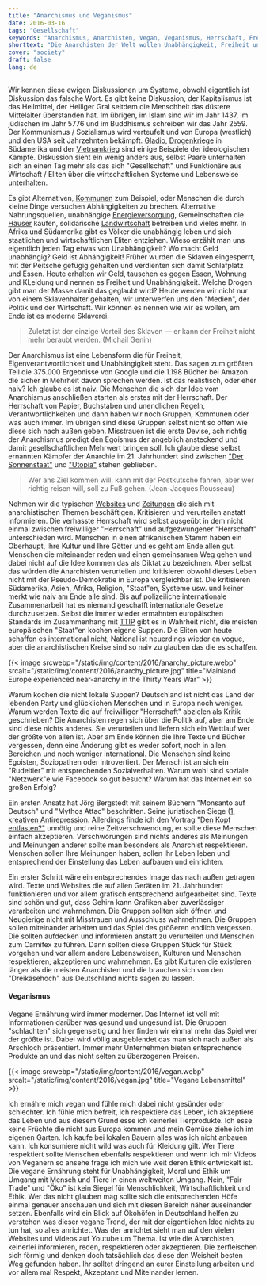 ```yaml
---
title: "Anarchismus und Veganismus"
date: 2016-03-16
tags: "Gesellschaft"
keywords: "Anarchismus, Anarchisten, Vegan, Veganismus, Herrschaft, Freiheit, Demokratie, Religion, Diskussion, Dialog, Egoismus"
shorttext: "Die Anarchisten der Welt wollen Unabhängigkeit, Freiheit und Eigenständigkeit, aber Sie leben eine andere Art Herrschaft..."
cover: "society"
draft: false
lang: de
---
```


Wir kennen diese ewigen Diskussionen um Systeme, obwohl eigentlich ist Diskussion das falsche Wort. Es gibt keine Diskussion, der Kapitalismus ist das Heilmittel, der Heiliger Gral seitdem die Menschheit das düstere Mittelalter überstanden hat. Im übrigen, im Islam sind wir im Jahr 1437, im jüdischen im Jahr 5776 und im Buddhismus schreiben wir das Jahr 2559. Der Kommunismus / Sozialismus wird verteufelt und von Europa (westlich) und den USA seit Jahrzehnten bekämpft. [Gladio](https://www.matrixwissen.de/index.php?option=com_content&view=article&id=231:natos-secret-armies-operation-gladio&catid=140:terror-unter-falscher-flagge&Itemid=120&lang=de "Die Geheimarmeen der NATO - Operation Gladio"), [Drogenkriege](http://www.consortiumnews.com/archive/crack.html "Gary Webb - Contra Crack Series") in Südamerika und der [Vietnamkrieg](http://www.detlev-mahnert.de/vietnam-krieg.htm "Der Vietnam- Krieg") sind einige Beispiele der ideologischen Kämpfe. Diskussion sieht ein wenig anders aus, selbst Paare unterhalten sich an einen Tag mehr als das sich "Gesellschaft" und Funktionäre aus Wirtschaft / Eliten über die wirtschaftlichen Systeme und Lebensweise unterhalten.  

Es gibt Alternativen, [Kommunen](http://www.kommune-kowa.de/ "Kommune Waltershausen") zum Beispiel, oder Menschen die durch kleine Dinge versuchen Abhängigkeiten zu brechen. Alternative Nahrungsquellen, unabhängige [Energieversorgung](http://www.zeit.de/zeit-wissen/2013/02/Autarkes-Dorf-Energiewende "Das autarke Dorf"), Gemeinschaften die [Häuser](http://www.stiftung-trias.de/ "Gemeinschaftlicher Hauskauf und Leben") kaufen, solidarische [Landwirtschaft](http://www.solidarische-landwirtschaft.org/de/startseite/ "SOLIDARISCHE LANDWIRTSCHAFT") betreiben und vieles mehr. In Afrika und Südamerika gibt es Völker die unabhängig leben und sich staatlichen und wirtschaftlichen Eliten entziehen. Wieso erzählt man uns eigentlich jeden Tag etwas von Unabhängigkeit? Wo macht Geld unabhängig? Geld ist Abhängigkeit! Früher wurden die Sklaven eingesperrt, mit der Peitsche gefügig gehalten und verdienten sich damit Schlafplatz und Essen. Heute erhalten wir Geld, tauschen es gegen Essen, Wohnung und KLeidung und nennen es Freiheit und Unabhängigkeit. Welche Drogen gibt man der Masse damit das geglaubt wird? Heute werden wir nicht nur von einem Sklavenhalter gehalten, wir unterwerfen uns den "Medien", der Politik und der Wirtschaft. Wir können es nennen wie wir es wollen, am Ende ist es moderne Sklaverei.

> Zuletzt ist der einzige Vorteil des Sklaven — er kann der Freiheit nicht mehr beraubt werden. (Michail Genin)

Der Anarchismus ist eine Lebensform die für Freiheit, Eigenverantwortlichkeit und Unabhängigkeit steht. Das sagen zum größten Teil die 375.000 Ergebnisse von Google und die 1.198 Bücher bei Amazon die sicher in Mehrheit davon sprechen werden. Ist das realistisch, oder eher naiv? Ich glaube es ist naiv. Die Menschen die sich der Idee vom Anarchismus anschließen starten als erstes mit der Herrschaft. Der Herrschaft von Papier, Buchstaben und unendlichen Regeln, Verantwortlichkeiten und dann haben wir noch Gruppen, Kommunen oder was auch immer. Im übrigen sind diese Gruppen selbst nicht so offen wie diese sich nach außen geben. Misstrauen ist die erste Devise, ach richtig der Anarchismus predigt den Egoismus der angeblich ansteckend und damit gesellschaftlichen Mehrwert bringen soll. Ich glaube diese selbst ernannten Kämpfer der Anarchie im 21. Jahrhundert sind zwischen ["Der Sonnenstaat"](http://www.grin.com/de/e-book/2969/zu-tommaso-campanellas-der-sonnenstaat "Der Sonnenstaat") und ["Utopia"](https://www.getabstract.com/de/zusammenfassung/klassiker/utopia/3838 "Zusammenfassung von Utopia") stehen geblieben.

> Wer ans Ziel kommen will, kann mit der Postkutsche fahren, aber wer richtig reisen will, soll zu Fuß gehen. (Jean-Jacques Rousseau)

Nehmen wir die typischen [Websites](http://projektwerkstatt.de/) und [Zeitungen](http://www.graswurzel.net/) die sich mit anarchistischen Themen beschäftigen. Kritisieren und verurteilen anstatt informieren. Die verhasste Herrschaft wird selbst ausgeübt in dem nicht einmal zwischen freiwilliger "Herrschaft" und aufgezwungener "Herrschaft" unterschieden wird. Menschen in einen afrikanischen Stamm haben ein Oberhaupt, Ihre Kultur und Ihre Götter und es geht am Ende allen gut. Menschen die miteinander reden und einen gemeinsamen Weg gehen und dabei nicht auf die Idee kommen das als Diktat zu bezeichnen. Aber selbst das würden die Anarchisten verurteilen und kritisieren obwohl dieses Leben nicht mit der Pseudo-Demokratie in Europa vergleichbar ist. Die kritisieren Südamerika, Asien, Afrika, Religion, "Staat"en, Systeme usw. und keiner merkt wie naiv am Ende alle sind. Bis auf polizeiliche internationale Zusammenarbeit hat es niemand geschafft internationale Gesetze durchzusetzen. Selbst die immer wieder ermahnten europäischen Standards im Zusammenhang mit [TTIP](http://know-ttip.eu/details/abbau-von-eu-standards/ "Abbau von EU-Standards") gibt es in Wahrheit nicht, die meisten europäischen "Staat"en kochen eigene Suppen. Die Eliten von heute schaffen es [international](http://www.handelsblatt.com/politik/international/verzoegerung-befuerchtet-eu-uneins-ueber-finanztransaktionssteuer/10861150.html "Beispiel Finanztraktionssteuer") nicht, National ist neuerdings wieder en vogue, aber die anarchistischen Kreise sind so naiv zu glauben das die es schaffen.

{{< image srcwebp="/static/img/content/2016/anarchy_picture.webp" srcalt="/static/img/content/2016/anarchy_picture.jpg" title="Mainland Europe experienced near-anarchy in the Thirty Years War" >}}


Warum kochen die nicht lokale Suppen? Deutschland ist nicht das Land der lebenden Party und glücklichen Menschen und in Europa noch weniger. Warum werden Texte die auf freiwilliger "Herrschaft" abzielen als Kritik geschrieben? Die Anarchisten regen sich über die Politik auf, aber am Ende sind diese nichts anderes. Sie verurteilen und liefern sich ein Wettlauf wer der größte von allen ist. Aber am Ende können die Ihre Texte und Bücher vergessen, denn eine Änderung gibt es weder sofort, noch in allen Bereichen und noch weniger international. Die Menschen sind keine Egoisten, Soziopathen oder introvertiert. Der Mensch ist an sich ein "Rudeltier" mit entsprechenden Sozialverhalten. Warum wohl sind soziale "Netzwerk"e wie Facebook so gut besucht? Warum hat das Internet ein so großen Erfolg? 

Ein ersten Ansatz hat Jörg Bergstedt mit seinem Büchern "Monsanto auf Deutsch" und "Mythos Attac" beschritten. Seine juristischen Siege ([1](http://www.bverfg.de/entscheidungen/rk20070430_1bvr109006.html), [kreativen Antirepression](http://www.projektwerkstatt.de/hoppetosse/dan/fake.html "Direct-Action: Faken, Faken, Faken"). Allerdings finde ich den Vortrag ["Den Kopf entlasten?"](http://www.projektwerkstatt.de/debatte/rechts/verschw.html "Den Kopf entlasten?") unnötig und reine Zeitverschwendung, er sollte diese Menschen einfach akzeptieren. Verschwörungen sind nichts anderes als Meinungen und Meinungen anderer sollte man besonders als Anarchist respektieren. Menschen sollen Ihre Meinungen haben, sollen Ihr Leben leben und entsprechend der Einstellung das Leben aufbauen und einrichten.

Ein erster Schritt wäre ein entsprechendes Image das nach außen getragen wird. Texte und Websites die auf allen Geräten im 21. Jahrhundert funktionieren und vor allem grafisch entsprechend aufgearbeitet sind. Texte sind schön und gut, dass Gehirn kann Grafiken aber zuverlässiger verarbeiten und wahrnehmen. Die Gruppen sollten sich öffnen und Neugierige nicht mit Misstrauen und Ausschluss wahrnehmen. Die Gruppen sollen miteinander arbeiten und das Spiel des größeren endlich vergessen. Die sollten aufdecken und informieren anstatt zu verurteilen und Menschen zum Carnifex zu führen. Dann sollten diese Gruppen Stück für Stück vorgehen und vor allem andere Lebensweisen, Kulturen und Menschen respektieren, akzeptieren und wahrnehmen. Es gibt Kulturen die existieren länger als die meisten Anarchisten und die brauchen sich von den "Dreikäsehoch" aus Deutschland nichts sagen zu lassen.

#### Veganismus

Vegane Ernährung wird immer moderner. Das Internet ist voll mit Informationen darüber was gesund und ungesund ist. Die Gruppen "schlachten" sich gegenseitig und hier finden wir einmal mehr das Spiel wer der größte ist. Dabei wird völlig ausgeblendet das man sich nach außen als Arschloch präsentiert. Immer mehr Unternehmen bieten entsprechende Produkte an und das nicht selten zu überzogenen Preisen. 

{{< image srcwebp="/static/img/content/2016/vegan.webp" srcalt="/static/img/content/2016/vegan.jpg" title="Vegane Lebensmittel" >}}

Ich ernähre mich vegan und fühle mich dabei nicht gesünder oder schlechter. Ich fühle mich befreit, ich respektiere das Leben, ich akzeptiere das Leben und aus diesem Grund esse ich keinerlei Tierprodukte. Ich esse keine Früchte die nicht aus Europa kommen und mein Gemüse ziehe ich im eigenen Garten. Ich kaufe bei lokalen Bauern alles was ich nicht anbauen kann. Ich konsumiere nicht wild was auch für Kleidung gilt. Wer Tiere respektiert sollte Menschen ebenfalls respektieren und wenn ich mir Videos von Veganern so ansehe frage ich mich wie weit deren Ethik entwickelt ist. Die vegane Ernährung steht für Unabhängigkeit, Moral und Ethik um Umgang mit Mensch und Tiere in einen weltweiten Umgang. Nein, "Fair Trade" und "Öko" ist kein Siegel für Menschlichkeit, Wirtschaftlichkeit und Ethik. Wer das nicht glauben mag sollte sich die entsprechenden Höfe einmal genauer anschauen und sich mit diesen Bereich näher auseinander setzen. Ebenfalls wird ein Blick auf Ökohöfen in Deutschland helfen zu verstehen was dieser vegane Trend, der mit der eigentlichen Idee nichts zu tun hat, so alles anrichtet. Was der anrichtet sieht man auf den vielen Websites und Videos auf Youtube um Thema. Ist wie die Anarchisten, keinerlei informieren, reden, respektieren oder akzeptieren. Die zerfleischen sich förmig und denken doch tatsächlich das diese den Weisheit besten Weg gefunden haben. Ihr solltet dringend an eurer Einstellung arbeiten und vor allem mal Respekt, Akzeptanz und Miteinander lernen. 
